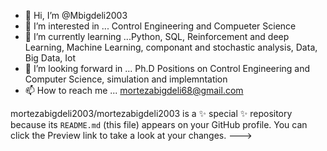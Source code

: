 - 👋 Hi, I’m @Mbigdeli2003
- 👀 I’m interested in ... Control Engineering and Compueter Science
- 🌱 I’m currently learning ...Python, SQL, Reinforcement and deep Learning, Machine Learning, componant and stochastic analysis, Data, Big Data, Iot
- 💞️ I’m looking forward in ... Ph.D Positions on Control Engineering and Computer Science, simulation and implemntation 
- 📫 How to reach me ... mortezabigdeli68@gmail.com

mortezabigdeli2003/mortezabigdeli2003 is a ✨ special ✨ repository because its `README.md` (this file) appears on your GitHub profile.
You can click the Preview link to take a look at your changes.
--->

